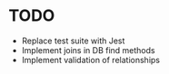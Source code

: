 # TODO

* Replace test suite with Jest
* Implement joins in DB find methods
* Implement validation of relationships
